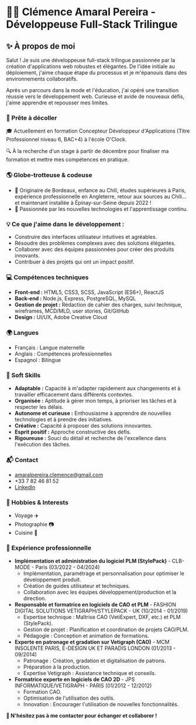 # 👩‍💻 Clémence Amaral Pereira - Développeuse Full-Stack Trilingue

## ✨ À propos de moi
Salut ! Je suis une développeuse full-stack trilingue passionnée par la création d'applications web robustes et élégantes. De l'idée initiale au déploiement, j'aime chaque étape du processus et je m'épanouis dans des environnements collaboratifs.

Après un parcours dans la mode et l'éducation, j'ai opéré une transition réussie vers le développement web. Curieuse et avide de nouveaux défis, j'aime apprendre et repousser mes limites.

### 🚀 Prête à décoller

🎓 Actuellement en formation Concepteur Développeur d'Applications (Titre Professionnel niveau 6, BAC+4) à l'école O'Clock.

🔍 À la recherche d'un stage à partir de décembre pour finaliser ma formation et mettre mes compétences en pratique.

### 🌎 Globe-trotteuse & codeuse

- 📍 Originaire de Bordeaux, enfance au Chili, études supérieures à Paris, expérience professionnelle en Angleterre, retour aux sources au Chili... et maintenant installée à Épinay-sur-Seine depuis 2022 !
- 🌱 Passionnée par les nouvelles technologies et l'apprentissage continu.

### 💡 Ce que j'aime dans le développement :

- Construire des interfaces utilisateur intuitives et agréables.
- Résoudre des problèmes complexes avec des solutions élégantes.
- Collaborer avec des équipes passionnées pour créer des produits innovants.
- Contribuer à des projets qui ont un impact positif.

### 💻 Compétences techniques

* **Front-end :** HTML5, CSS3, SCSS, JavaScript (ES6+), ReactJS
* **Back-end :** Node.js, Express, PostgreSQL, MySQL
* **Gestion de projet :** Rédaction de cahier des charges, suivi technique, wireframes, MCD/MLD, user stories, Git/GitHub
* **Design :** UI/UX, Adobe Creative Cloud

### 🌍 Langues

* Français : Langue maternelle
* Anglais : Compétences professionnelles
* Espagnol : Bilingue

### 🔧 Soft Skills

* **Adaptable :** Capacité à m'adapter rapidement aux changements et à travailler efficacement dans différents contextes.
* **Organisée :** Aptitude à gérer mon temps, à prioriser les tâches et à respecter les délais.
* **Autonome et curieuse :** Enthousiasme à apprendre de nouvelles technologies et à prendre des initiatives.
* **Créative :** Capacité à proposer des solutions innovantes.
* **Esprit positif :** Approche constructive des défis.
* **Rigoureuse :** Souci du détail et recherche de l'excellence dans l'exécution des tâches.

### 📬 Contact

* [amaralpereira.clemence@gmail.com](mailto:amaralpereira.clemence@gmail.com)
* +33 7 82 46 81 52
* [LinkedIn](www.linkedin.com/in/clemence-amaral-pereira-1aa110270) 

### 🎨 Hobbies & Interests

* Voyage ✈️
* Photographie 📷
* Cuisine 🍳

### 💼 Expérience professionnelle

* **Implémentation et administration du logiciel PLM (StylePack)** - CLB-MODE - Paris (03/2022 - 04/2024)
    * Implémentation, paramétrage et personnalisation pour optimiser le développement produit.
    * Création de guides utilisateur et techniques.
    * Collaboration avec les équipes développement/production et la direction.
* **Responsable et formatrice en logiciels de CAO et PLM** - FASHION DIGITAL SOLUTIONS VETIGRAPH/STYLEPACK - UK (10/2014 - 01/2019)
    * Expertise technique : Maîtrise CAO (VetiExpert, DXF, etc.) et PLM (StylePack).
    * Gestion de projet : Planification et coordination de projets CAO/PLM.
    * Pédagogie : Conception et animation de formations. 
* **Experte en patronage et gradation sur Vetigraph (CAO)** - MCM INSOLENTE PARIS, E-DESIGN UK ET PARADIS LONDON (01/2013 - 09/2014)
    * Patronage : Création, gradation et digitalisation de patrons.
    * Préparation à la production.
    * Expertise Vetigraph : Assistance technique et conseils.
* **Formatrice experte en logiciels de CAO 2D** - JPS INFORMATIQUE/VETIGRAPH - PARIS (01/2012 - 12/2012)
    * Formation CAO.
    * Optimisation de l'utilisation des outils.
    * Innovation : Encourager l'utilisation de nouvelles fonctionnalités.

**🤝 N'hésitez pas à me contacter pour échanger et collaborer !**

